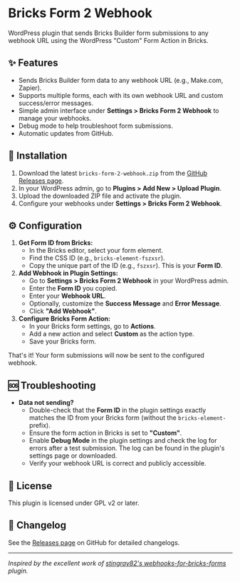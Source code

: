 # Bricks Form 2 Webhook

WordPress plugin that sends Bricks Builder form submissions to any webhook URL using the WordPress "Custom" Form Action in Bricks.

## ✨ Features

*   Sends Bricks Builder form data to any webhook URL (e.g., Make.com, Zapier).
*   Supports multiple forms, each with its own webhook URL and custom success/error messages.
*   Simple admin interface under **Settings > Bricks Form 2 Webhook** to manage your webhooks.
*   Debug mode to help troubleshoot form submissions.
*   Automatic updates from GitHub.

## 🔧 Installation

1.  Download the latest `bricks-form-2-webhook.zip` from the [GitHub Releases page](https://github.com/PavelTajdus/bricks-form-2-webhook/releases).
2.  In your WordPress admin, go to **Plugins > Add New > Upload Plugin**.
3.  Upload the downloaded ZIP file and activate the plugin.
4.  Configure your webhooks under **Settings > Bricks Form 2 Webhook**.

## ⚙️ Configuration

1.  **Get Form ID from Bricks:**
    *   In the Bricks editor, select your form element.
    *   Find the CSS ID (e.g., `bricks-element-fszxsr`).
    *   Copy the unique part of the ID (e.g., `fszxsr`). This is your **Form ID**.
2.  **Add Webhook in Plugin Settings:**
    *   Go to **Settings > Bricks Form 2 Webhook** in your WordPress admin.
    *   Enter the **Form ID** you copied.
    *   Enter your **Webhook URL**.
    *   Optionally, customize the **Success Message** and **Error Message**.
    *   Click **"Add Webhook"**.
3.  **Configure Bricks Form Action:**
    *   In your Bricks form settings, go to **Actions**.
    *   Add a new action and select **Custom** as the action type.
    *   Save your Bricks form.

That's it! Your form submissions will now be sent to the configured webhook.

## 🆘 Troubleshooting

*   **Data not sending?**
    *   Double-check that the **Form ID** in the plugin settings exactly matches the ID from your Bricks form (without the `bricks-element-` prefix).
    *   Ensure the form action in Bricks is set to **"Custom"**.
    *   Enable **Debug Mode** in the plugin settings and check the log for errors after a test submission. The log can be found in the plugin's settings page or downloaded.
    *   Verify your webhook URL is correct and publicly accessible.

## 📄 License

This plugin is licensed under GPL v2 or later.

## 🔄 Changelog

See the [Releases page](https://github.com/PavelTajdus/bricks-form-2-webhook/releases) on GitHub for detailed changelogs.

---

*Inspired by the excellent work of [stingray82's webhooks-for-bricks-forms](https://github.com/stingray82/webhooks-for-bricks-forms) plugin.* 